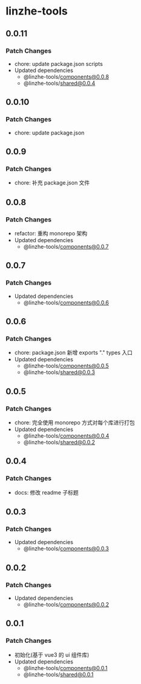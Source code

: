 # linzhe-tools

## 0.0.11

### Patch Changes

- chore: update package.json scripts
- Updated dependencies
  - @linzhe-tools/components@0.0.8
  - @linzhe-tools/shared@0.0.4

## 0.0.10

### Patch Changes

- chore: update package.json

## 0.0.9

### Patch Changes

- chore: 补充 package.json 文件

## 0.0.8

### Patch Changes

- refactor: 重构 monorepo 架构
- Updated dependencies
  - @linzhe-tools/components@0.0.7

## 0.0.7

### Patch Changes

- Updated dependencies
  - @linzhe-tools/components@0.0.6

## 0.0.6

### Patch Changes

- chore: package.json 新增 exports "." types 入口
- Updated dependencies
  - @linzhe-tools/components@0.0.5
  - @linzhe-tools/shared@0.0.3

## 0.0.5

### Patch Changes

- chore: 完全使用 monorepo 方式对每个库进行打包
- Updated dependencies
  - @linzhe-tools/components@0.0.4
  - @linzhe-tools/shared@0.0.2

## 0.0.4

### Patch Changes

- docs: 修改 readme 子标题

## 0.0.3

### Patch Changes

- Updated dependencies
  - @linzhe-tools/components@0.0.3

## 0.0.2

### Patch Changes

- Updated dependencies
  - @linzhe-tools/components@0.0.2

## 0.0.1

### Patch Changes

- 初始化(基于 vue3 的 ui 组件库)
- Updated dependencies
  - @linzhe-tools/components@0.0.1
  - @linzhe-tools/shared@0.0.1
